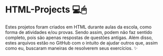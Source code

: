 # HTML-Projects 💻🖱
Estes projetos foram criados em HTML durante aulas da escola, como forma de atividades e/ou provas. Sendo assim, podem não faz sentido completo, pois são apenas respostas de questões antigas. Além disso, estes arquivos estão no GitHub com o intuito de ajudar outros que, assim como eu, buscaram maneiras de resolverem seus exercícios. ✨
